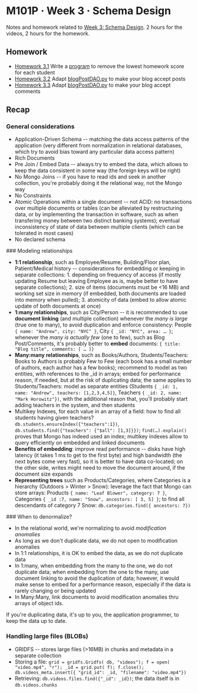 # M101P · Week 3 · Schema Design

Notes and homework related to [Week 3: Schema Design](https://education.10gen.com/courses/10gen/M101P/2014_February/courseware/Week_3_Schema_Design/). 2 hours for the videos, 2 hours for the homework.

## Homework

* [Homework 3.1](hw3-1-answer.md) Write a [program](hw3-1-remove.py) to remove the lowest homework score for each student
* [Homework 3.2](hw3-2-answer.md) Adapt [blogPostDAO.py](hw3-2-blogPostDAO.py) to make your blog accept posts
* [Homework 3.3](hw3-3-answer.md) Adapt [blogPostDAO.py](hw3-3-blogPostDAO.py) to make your blog accept comments

## Recap

### General considerations

* Application-Driven Schema -- matching the data access patterns of the application (very different from normalization in relational databases, which try to avoid bias toward any particular data access pattern)
* Rich Documents
* Pre Join / Embed Data -- always try to embed the data, which allows to keep the data consistent in some way (the foreign keys will be right)
* No Mongo Joins -- if you have to read ids and seek in another collection, you're probably doing it the relational way, not the Mongo way
* No Constraints
* Atomic Operations within a single document -- not ACID: no transactions over multiple documents or tables (can be alleviated by restructuring data, or by implementing the transaction in software, such as when transfering money between two distinct banking systems); eventual inconsistency of state of data between multiple clients (which can be tolerated in most cases)
* No declared schema

### Modeling relationships

* **1:1 relationship**, such as Employee/Resume, Building/Floor plan, Patient/Medical history -- considerations for embedding or keeping in separate collections: 1. depending on frequency of access (if mostly updating Resume but leaving Employee as is, maybe better to have separate collections); 2. size of items (documents must be <16 MB) and working set size in memory (if embedded, both documents are loaded into memory when pulled); 3. atomicity of data (embed to allow atomic update of both documents at once)
* **1:many relationships**, such as City/Person -- it is recommended to use **document linking** (and multiple collection) whenever the *many is large* (true one to many), to avoid duplication and enforce consistency: People `{ name: "Andrew", city: "NYC" }`, City `{ _id: "NYC", area: … }`; whenever the *many is actually few* (one to few), such as Blog Post/Comments, it's probably better to **embed** documents: `{ title: "Blog title", comments: [ … ]}`
* **Many:many relationships**, such as Books/Authors, Students/Teachers: Books to Authors is probably Few to Few (each book has a small number of authors, each author has a few books); recommend to model as two entities, with references to the _id in arrays; embed for performance reason, if needed, but at the risk of duplicating data; the same applies to Students/Teachers: model as separate entities (Students `{ _id: 1, name: "Andrew", teachers: [1,2,3,4,5]}`, Teachers `{ _id: 2, name: "Mark Horowitz"})`, with the additional reason that, you'll probably start adding teachers in the system, and then students
* Multikey Indexes, for each value in an array of a field: how to find all students having given teachers? `db.students.ensureIndex({"teachers":1})`, `db.students.find({"teachers": {"$all": [1,3]}})`; `find(…).explain()` proves that Mongo has indeed used an index; multikey indexes allow to query efficiently on embedded and linked documents
* **Benefits of embedding**: improve read performance -- disks have high latency (it takes 1 ms to get to the first byte) and high bandwidth (the next bytes come very fast), so it is better to have data co-located; on the other side, writes might need to move the document around, if the document size expands 
* **Representing trees** such as Products/Categories, where Categories is a hierarchy (Outdoors > Winter > Snow): leverage the fact that Mongo can store arrays: Products `{ name: "Leaf Blower", category: 7 }`, Categories `{ _id :7, name: "Snow", ancestors: [ 3, 5] }`; to find all descendants of category 7 Snow: `db.categories.find({ ancestors: 7})`

### When to denormalize?

*  In the relational world, we're normalizing to avoid _modification anomalies_
* As long as we don't duplicate data, we do not open to modification anomalies
* In 1:1 relationships, it is OK to embed the data, as we do not duplicate data
* In 1:many, when embedding from the many to the one, we do not duplicate data; when embedding from the one to the many, use document linking to avoid the duplication of data; however, it would make sense to embed for a performance reason, especially if the data is rarely changing or being updated
* In Many:Many, link documents to avoid modification anomalies thru arrays of object ids.

If you're duplicating data, it's up to you, the application programmer, to keep the data up to date.

### Handling large files (BLOBs)

* GRIDFS -- stores large files (>16MB) in chunks and metadata in a separate collection
* Storing a file: `grid = gridfs.Gridfs( db, "videos"); f = open( "video.mp4", "r"); _id = grid.put( f); f.close(); db.videos_meta.insert({ "grid_id": _id, "filename": "video.mp4"})`
* Retrieving: `db.videos.files.find({"_id": _id})`; the data itself is in `db.videos.chunks`
